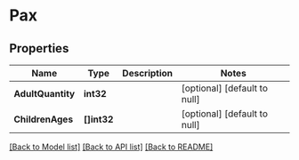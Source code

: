 # Pax

## Properties
Name | Type | Description | Notes
------------ | ------------- | ------------- | -------------
**AdultQuantity** | **int32** |  | [optional] [default to null]
**ChildrenAges** | **[]int32** |  | [optional] [default to null]

[[Back to Model list]](../README.md#documentation-for-models) [[Back to API list]](../README.md#documentation-for-api-endpoints) [[Back to README]](../README.md)


